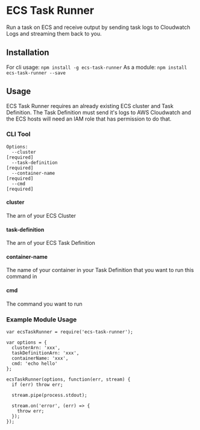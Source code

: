ECS Task Runner
===============

Run a task on ECS and receive output by sending task logs to Cloudwatch Logs and streaming them back to you.

Installation
------------

For cli usage: `npm install -g ecs-task-runner`
As a module: `npm install ecs-task-runner --save`

Usage
-----

ECS Task Runner requires an already existing ECS cluster and Task Definition. The Task Definition must send it's logs to AWS Cloudwatch and the ECS hosts will need an IAM role that has permission to do that.

### CLI Tool

```
Options:
  --cluster                                                           [required]
  --task-definition                                                   [required]
  --container-name                                                    [required]
  --cmd                                                               [required]
```

#### cluster
The arn of your ECS Cluster

#### task-definition
The arn of your ECS Task Definition

#### container-name
The name of your container in your Task Definition that you want to run this command in

#### cmd
The command you want to run

### Example Module Usage

```
var ecsTaskRunner = require('ecs-task-runner');

var options = {
  clusterArn: 'xxx',
  taskDefinitionArn: 'xxx',
  containerName: 'xxx',
  cmd: 'echo hello'
};

ecsTaskRunner(options, function(err, stream) {
  if (err) throw err;

  stream.pipe(process.stdout);

  stream.on('error', (err) => {
    throw err;
  });
});
```
